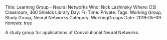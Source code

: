 Title: Learning Group - Neural Networks
Who: Nick Lashinsky
Where: DSI Classroom, 360 Shields Library
Day: Fri
Time: 
Private:
Tags: Working Group, Study Group, Neural Networks
Category: WorkingGroups
Date: 2019-05-09
nonews: true

A study group for applications of Convolutional Neural Networks.
